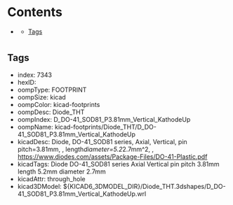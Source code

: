 



Contents
========

* [](#)
	* [Tags](#tags)

# 

## Tags

- index: 7343
- hexID: 
- oompType: FOOTPRINT
- oompSize: kicad
- oompColor: kicad-footprints
- oompDesc: Diode_THT
- oompIndex: D_DO-41_SOD81_P3.81mm_Vertical_KathodeUp
- oompName: kicad-footprints/Diode_THT/D_DO-41_SOD81_P3.81mm_Vertical_KathodeUp
- kicadDesc: Diode, DO-41_SOD81 series, Axial, Vertical, pin pitch=3.81mm, , length*diameter=5.2*2.7mm^2, , https://www.diodes.com/assets/Package-Files/DO-41-Plastic.pdf
- kicadTags: Diode DO-41_SOD81 series Axial Vertical pin pitch 3.81mm  length 5.2mm diameter 2.7mm
- kicadAttr: through_hole
- kicad3DModel: ${KICAD6_3DMODEL_DIR}/Diode_THT.3dshapes/D_DO-41_SOD81_P3.81mm_Vertical_KathodeUp.wrl
